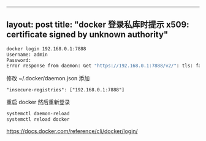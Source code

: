 
---
layout: post
title: "docker 登录私库时提示 x509: certificate signed by unknown authority"
---

```bash
docker login 192.168.0.1:7888
Username: admin
Password: 
Error response from daemon: Get "https://192.168.0.1:7888/v2/": tls: failed to verify certificate: x509: certificate signed by unknown authority
```

修改 ~/.docker/daemon.json 添加

```text
"insecure-registries": ["192.168.0.1:7888"]
```

重启 docker 然后重新登录

```bash
systemctl daemon-reload
systemctl reload docker
```

<https://docs.docker.com/reference/cli/docker/login/>
